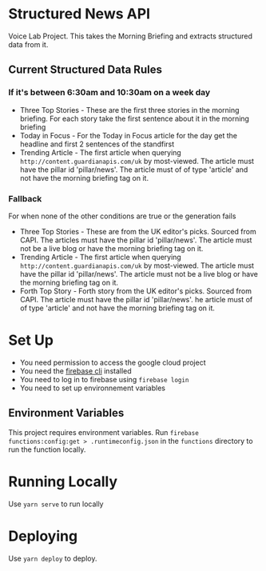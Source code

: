 # Structured News API

Voice Lab Project. This takes the Morning Briefing and extracts structured data from it.

## Current Structured Data Rules

### If it's between 6:30am and 10:30am on a week day

- Three Top Stories - These are the first three stories in the morning briefing. For each story take the first sentence about it in the morning briefing
- Today in Focus - For the Today in Focus article for the day get the headline and first 2 sentences of the standfirst
- Trending Article - The first article when querying `http://content.guardianapis.com/uk` by most-viewed. The article must have the pillar id 'pillar/news'. The article must of of type 'article' and not have the morning briefing tag on it.

### Fallback

For when none of the other conditions are true or the generation fails

- Three Top Stories - These are from the UK editor's picks. Sourced from CAPI. The articles must have the pillar id 'pillar/news'. The article must not be a live blog or have the morning briefing tag on it.
- Trending Article - The first article when querying `http://content.guardianapis.com/uk` by most-viewed. The article must have the pillar id 'pillar/news'. The article must not be a live blog or have the morning briefing tag on it.
- Forth Top Story - Forth story from the UK editor's picks. Sourced from CAPI. The article must have the pillar id 'pillar/news'. he article must of of type 'article' and not have the morning briefing tag on it.

# Set Up

- You need permission to access the google cloud project
- You need the [firebase cli](https://github.com/firebase/firebase-tools) installed
- You need to log in to firebase using `firebase login`
- You need to set up environnement variables

## Environment Variables

This project requires environment variables. Run `firebase functions:config:get > .runtimeconfig.json` in the `functions` directory to run the function locally.

# Running Locally

Use `yarn serve` to run locally

# Deploying

Use `yarn deploy` to deploy.

